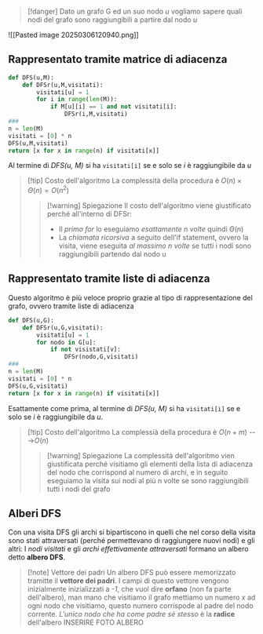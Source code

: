 >[!danger] Dato un grafo G ed un suo nodo *u* vogliamo sapere quali nodi del grafo sono raggiungibili a partire dal nodo *u*

![[Pasted image 20250306120940.png]]
## Rappresentato tramite matrice di adiacenza

```Python
def DFS(u,M):
	def DFSr(u,M,visitati):
		visitati[u] = 1
		for i in range(len(M)):
			if M[u][i] == 1 and not visitati[i]:
				DFSr(i,M,visitati)
###
n = len(M)
visitati = [0] * n
DFS(u,M,visitati)
return [x for x in range(n) if visitati[x]]
```
Al termine di *DFS(u, M)* si ha ```visitati[i]``` se e solo se *i* è raggiungibile da *u*
>[!tip] Costo dell'algoritmo
>La complessità della procedura è $O(n)\times\Theta(n) = O(n^2)$
>>[!warning]  Spiegazione
>>Il costo dell'algoritmo viene giustificato perché all'interno di DFSr:
>>- Il *primo for* lo eseguiamo *esattamente n volte* quindi $\Theta(n)$
>>- La *chiamata ricorsiva* a seguito dell'if statement, ovvero la visita, viene eseguita *al massimo n volte* se tutti i nodi sono raggiungibili partendo dal nodo u

## Rappresentato tramite liste di adiacenza
Questo algoritmo è più veloce proprio grazie al tipo di rappresentazione del grafo, ovvero tramite liste di adiacenza
```Python
def DFS(u,G):
	def DFSr(u,G,visitati):
		visitati[u] = 1
		for nodo in G[u]:
			if not visistati[v]:
				DFSr(nodo,G,visitati)
###
n = len(M)
visitati = [0] * n
DFS(u,G,visitati)
return [x for x in range(n) if visitati[x]]

```
Esattamente come prima, al termine di *DFS(u, M)*  si ha ```visitati[i]``` se e solo se *i* è raggiungibile da *u*. 
>[!tip] Costo dell'algoritmo
>La complessià della procedura è $O(n+m)$ --->$O(n)$
>>[!warning] Spiegazione
>>La complessità dell'algoritmo vien giustificata perché visitiamo gli elementi della lista di adiacenza del nodo che corrispond al numero di archi, e in seguito eseguiamo la visita sui nodi al più n volte se sono raggiungibili tutti i nodi del grafo

## Alberi DFS
Con una visita DFS gli archi si bipartiscono in quelli che nel corso della visita sono stati attraversati (perché permettevano di raggiungere nuovi nodi) e gli altri:
I *nodi visitati* e gli *archi effettivamente attraversati* formano un albero detto **albero DFS**.
>[!note] Vettore dei padri
>Un albero DFS può essere memorizzato tramitte il **vettore dei padri**.
>I campi di questo vettore vengono inizialmente inizializzati a *-1*, che vuol dire **orfano** (non fa parte dell'albero), man mano che visitiamo il grafo mettiamo un numero $x$ ad ogni nodo che visitiamo, questo numero corrispode al padre del nodo corrente. *L'unico nodo che ha come padre sè stesso* è la **radice** dell'albero
>INSERIRE FOTO ALBERO



